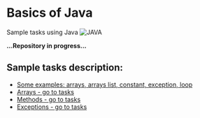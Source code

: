 # Basics of Java

Sample tasks using Java ![JAVA](https://img.shields.io/badge/-JAVA-0A1A5A?style=flat&logo=java&logoColor=00d8fd) 

**...Repository in progress...**

## Sample tasks description:
* <a href="src/main/java/pl/grzegorzworek/examples">Some examples: arrays, arrays list, constant, exception, loop</a>
* <a href="src/main/java/pl/grzegorzworek/arrays">Arrays - go to tasks</a>
* <a href="src/main/java/pl/grzegorzworek/methods">Methods - go to tasks</a>
* <a href="src/main/java/pl/grzegorzworek/exceptions">Exceptions - go to tasks</a>
